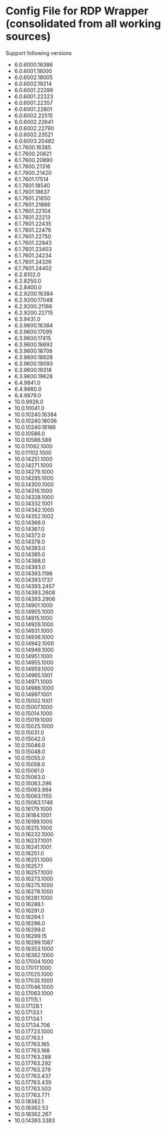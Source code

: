 # Config File for RDP Wrapper (consolidated from all working sources)
Support following versions

* 6.0.6000.16386
* 6.0.6001.18000 
* 6.0.6002.18005
* 6.0.6002.19214
* 6.0.6001.22286
* 6.0.6001.22323
* 6.0.6001.22357
* 6.0.6001.22801
* 6.0.6002.22515
* 6.0.6002.22641
* 6.0.6002.22790
* 6.0.6002.23521
* 6.0.6003.20482
* 6.1.7600.16385
* 6.1.7600.20621
* 6.1.7600.20890
* 6.1.7600.21316
* 6.1.7600.21420
* 6.1.7601.17514
* 6.1.7601.18540
* 6.1.7601.18637
* 6.1.7601.21650
* 6.1.7601.21866
* 6.1.7601.22104
* 6.1.7601.22213
* 6.1.7601.22435
* 6.1.7601.22476
* 6.1.7601.22750
* 6.1.7601.22843
* 6.1.7601.23403
* 6.1.7601.24234
* 6.1.7601.24326
* 6.1.7601.24402
* 6.2.8102.0
* 6.2.8250.0
* 6.2.8400.0
* 6.2.9200.16384
* 6.2.9200.17048
* 6.2.9200.21166
* 6.2.9200.22715
* 6.3.9431.0
* 6.3.9600.16384
* 6.3.9600.17095
* 6.3.9600.17415
* 6.3.9600.18692
* 6.3.9600.18708
* 6.3.9600.18928
* 6.3.9600.19093
* 6.3.9600.19318
* 6.3.9600.19628
* 6.4.9841.0
* 6.4.9860.0
* 6.4.9879.0
* 10.0.9926.0
* 10.0.10041.0
* 10.0.10240.16384
* 10.0.10240.18036
* 10.0.10240.18186
* 10.0.10586.0
* 10.0.10586.589
* 10.0.11082.1000
* 10.0.11102.1000
* 10.0.14251.1000
* 10.0.14271.1000
* 10.0.14279.1000
* 10.0.14295.1000
* 10.0.14300.1000
* 10.0.14316.1000
* 10.0.14328.1000
* 10.0.14332.1001
* 10.0.14342.1000
* 10.0.14352.1002
* 10.0.14366.0
* 10.0.14367.0
* 10.0.14372.0
* 10.0.14379.0
* 10.0.14383.0
* 10.0.14385.0
* 10.0.14388.0
* 10.0.14393.0
* 10.0.14393.1198
* 10.0.14393.1737
* 10.0.14393.2457
* 10.0.14393.2608
* 10.0.14393.2906
* 10.0.14901.1000
* 10.0.14905.1000
* 10.0.14915.1000
* 10.0.14926.1000
* 10.0.14931.1000
* 10.0.14936.1000
* 10.0.14942.1000
* 10.0.14946.1000
* 10.0.14951.1000
* 10.0.14955.1000
* 10.0.14959.1000
* 10.0.14965.1001
* 10.0.14971.1000
* 10.0.14986.1000
* 10.0.14997.1001
* 10.0.15002.1001
* 10.0.15007.1000
* 10.0.15014.1000
* 10.0.15019.1000
* 10.0.15025.1000
* 10.0.15031.0
* 10.0.15042.0
* 10.0.15046.0
* 10.0.15048.0
* 10.0.15055.0
* 10.0.15058.0
* 10.0.15061.0
* 10.0.15063.0
* 10.0.15063.296
* 10.0.15063.994
* 10.0.15063.1155
* 10.0.15063.1746
* 10.0.16179.1000
* 10.0.16184.1001
* 10.0.16199.1000
* 10.0.16215.1000
* 10.0.16232.1000
* 10.0.16237.1001
* 10.0.16241.1001
* 10.0.16251.0
* 10.0.16251.1000
* 10.0.16257.1
* 10.0.16257.1000
* 10.0.16273.1000
* 10.0.16275.1000
* 10.0.16278.1000
* 10.0.16281.1000
* 10.0.16288.1
* 10.0.16291.0
* 10.0.16294.1
* 10.0.16296.0
* 10.0.16299.0
* 10.0.16299.15
* 10.0.16299.1087
* 10.0.16353.1000
* 10.0.16362.1000
* 10.0.17004.1000
* 10.0.17017.1000
* 10.0.17025.1000
* 10.0.17035.1000
* 10.0.17046.1000
* 10.0.17063.1000
* 10.0.17115.1
* 10.0.17128.1
* 10.0.17133.1
* 10.0.17134.1
* 10.0.17134.706
* 10.0.17723.1000
* 10.0.17763.1
* 10.0.17763.165
* 10.0.17763.168
* 10.0.17763.288
* 10.0.17763.292
* 10.0.17763.379
* 10.0.17763.437
* 10.0.17763.439
* 10.0.17763.503
* 10.0.17763.771
* 10.0.18362.1
* 10.0.18362.53
* 10.0.18362.267
* 10.0.14393.3383

